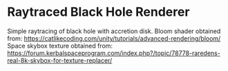# Raytraced Black Hole Renderer

Simple raytracing of black hole with accretion disk.
Bloom shader obtained from: https://catlikecoding.com/unity/tutorials/advanced-rendering/bloom/
Space skybox texture obtained from: https://forum.kerbalspaceprogram.com/index.php?/topic/78778-raredens-real-8k-skybox-for-texture-replacer/
